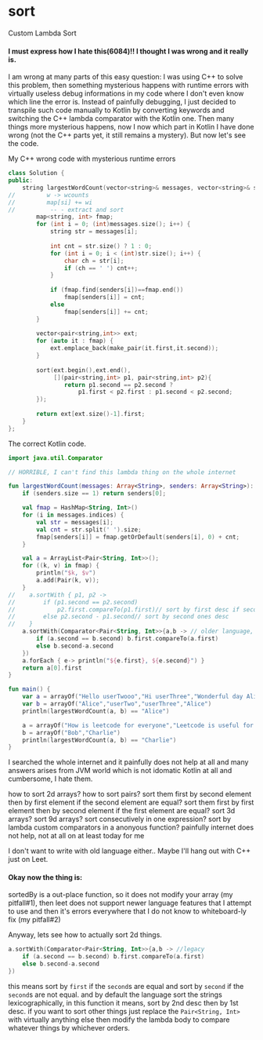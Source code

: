 # sort
Custom Lambda Sort<br>

#### I must express how I hate this(6084)!! I thought I was wrong and it really is.
I am wrong at many parts of this easy question: I was using C++ to solve this problem, then something mysterious happens with runtime errors with virtually useless debug informations in my code where I don't even know which line the error is. Instead of painfully debugging, I just decided to transpile such code manually to Kotlin by converting keywords and switching the C++ lambda comparator with the Kotlin one. Then many things more mysterious happens, now I now which part in Kotlin I have done wrong (not the C++ parts yet, it still remains a mystery). But now let's see the code.<br>

My C++ wrong code with mysterious runtime errors
``` C++
class Solution {
public:
    string largestWordCount(vector<string>& messages, vector<string>& senders) {
//         w -> wcounts
//         map[si] += wi
//          -- - extract and sort
        map<string, int> fmap;
        for (int i = 0; (int)messages.size(); i++) {
            string str = messages[i];
            
            int cnt = str.size() ? 1 : 0;
            for (int i = 0; i < (int)str.size(); i++) {
                char ch = str[i];
                if (ch == ' ') cnt++;
            }
            
            if (fmap.find(senders[i])==fmap.end())
                fmap[senders[i]] = cnt;
            else
                fmap[senders[i]] += cnt;
        }
        
        vector<pair<string,int>> ext;
        for (auto it : fmap) {
            ext.emplace_back(make_pair(it.first,it.second));
        }
        
        sort(ext.begin(),ext.end(),
             [](pair<string,int> p1, pair<string,int> p2){
                return p1.second == p2.second ?
                    p1.first < p2.first : p1.second < p2.second;
        });
        
        return ext[ext.size()-1].first; 
    }
};
```
The correct Kotlin code.
``` Kotlin
import java.util.Comparator

// HORRIBLE, I can't find this lambda thing on the whole internet

fun largestWordCount(messages: Array<String>, senders: Array<String>): String {
    if (senders.size == 1) return senders[0];

    val fmap = HashMap<String, Int>()
    for (i in messages.indices) {
        val str = messages[i];
        val cnt = str.split(' ').size;
        fmap[senders[i]] = fmap.getOrDefault(senders[i], 0) + cnt;
    }

    val a = ArrayList<Pair<String, Int>>();
    for ((k, v) in fmap) {
        println("$k, $v")
        a.add(Pair(k, v));
    }
//    a.sortWith { p1, p2 ->
//        if (p1.second == p2.second)
//            p2.first.compareTo(p1.first)// sort by first desc if second ones are equal
//        else p2.second - p1.second// sort by second ones desc
//    }
    a.sortWith(Comparator<Pair<String, Int>>{a,b -> // older language, leetcode doesn't support new language features lol
        if (a.second == b.second) b.first.compareTo(a.first)
        else b.second-a.second
    })
    a.forEach { e-> println("${e.first}, ${e.second}") }
    return a[0].first
}

fun main() {
    var a = arrayOf("Hello userTwooo","Hi userThree","Wonderful day Alice","Nice day userThree")
    var b = arrayOf("Alice","userTwo","userThree","Alice")
    println(largestWordCount(a, b) == "Alice")

    a = arrayOf("How is leetcode for everyone","Leetcode is useful for practice")
    b = arrayOf("Bob","Charlie")
    println(largestWordCount(a, b) == "Charlie")
}
```
I searched the whole internet and it painfully does not help at all and many answers arises from JVM world which is not idomatic Kotlin at all and cumbersome, I hate them.<br>

how to sort 2d arrays? 
how to sort pairs? 
sort them first by second element then by first element if the second element are equal? 
sort them first by first element then by second element if the first element are equal? 
sort 3d arrays? sort 9d arrays? sort consecutively in one expression? sort by lambda custom comparators in a anonyous function? 
painfully internet does not help, not at all on at least today for me


I don't want to write with old language either.. Maybe I'll hang out with C++ just on Leet.<br>
#### Okay now the thing is: 
sortedBy is a out-place function, so it does not modify your array (my pitfall#1), then leet does not support newer language features that I attempt to use and then it's errors everywhere that I do not know to whiteboard-ly fix (my pitfall#2)<br>

Anyway, lets see how to actually sort 2d things.

``` Kotlin
a.sortWith(Comparator<Pair<String, Int>>{a,b -> //legacy
    if (a.second == b.second) b.first.compareTo(a.first)
    else b.second-a.second
})
```
this means sort by `first` if the `second`s are equal and sort by `second` if the `second`s are not equal. and by default the language sort the strings lexicographically, in this function it means, sort by 2nd desc then by 1st desc. if you want to sort other things just replace the `Pair<String, Int>` with virtually anything else then modify the lambda body to compare whatever things by whichever orders.
